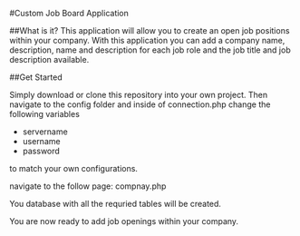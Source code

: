 #Custom Job Board Application

##What is it?
This application will allow you to create an open job positions within your company. With this application you can add a company name, description, name and description for each job role and the job title and job description available.

##Get Started

Simply download or clone this repository into your own project. Then navigate to the config folder and inside of connection.php change the following variables

- servername
- username
- password

to match your own configurations. 

navigate to the follow page: compnay.php

You database with all the requried tables will be created.

You are now ready to add job openings within your company. 
